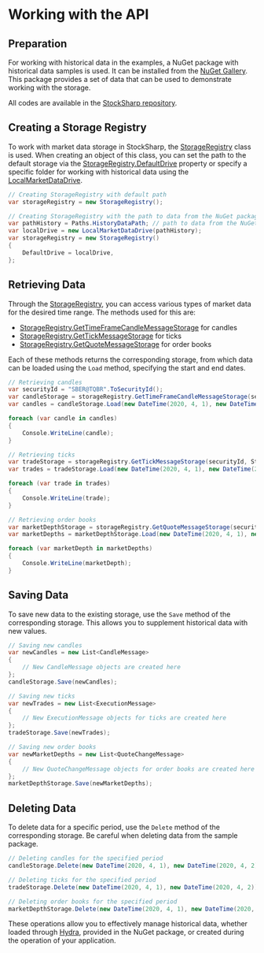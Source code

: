 # Working with the API

## Preparation

For working with historical data in the examples, a NuGet package with historical data samples is used. It can be installed from the [NuGet Gallery](https://www.nuget.org/packages/StockSharp.Samples.HistoryData). This package provides a set of data that can be used to demonstrate working with the storage.

All codes are available in the [StockSharp repository](https://github.com/StockSharp/StockSharp/tree/master/Samples/03_Storage).

## Creating a Storage Registry

To work with market data storage in StockSharp, the [StorageRegistry](xref:StockSharp.Algo.Storages.StorageRegistry) class is used. When creating an object of this class, you can set the path to the default storage via the [StorageRegistry.DefaultDrive](xref:StockSharp.Algo.Storages.StorageRegistry.DefaultDrive) property or specify a specific folder for working with historical data using the [LocalMarketDataDrive](xref:StockSharp.Algo.Storages.LocalMarketDataDrive).

```cs
// Creating StorageRegistry with default path
var storageRegistry = new StorageRegistry();
```

```cs
// Creating StorageRegistry with the path to data from the NuGet package
var pathHistory = Paths.HistoryDataPath; // path to data from the NuGet package
var localDrive = new LocalMarketDataDrive(pathHistory);
var storageRegistry = new StorageRegistry()
{
	DefaultDrive = localDrive,
};
```

## Retrieving Data

Through the [StorageRegistry](xref:StockSharp.Algo.Storages.StorageRegistry), you can access various types of market data for the desired time range. The methods used for this are:

- [StorageRegistry.GetTimeFrameCandleMessageStorage](xref:StockSharp.Algo.Storages.StorageHelper.GetTimeFrameCandleMessageStorage(StockSharp.Algo.Storages.IMessageStorageRegistry,StockSharp.Messages.SecurityId,System.TimeSpan,StockSharp.Algo.Storages.IMarketDataDrive,StockSharp.Algo.Storages.StorageFormats)) for candles
- [StorageRegistry.GetTickMessageStorage](xref:StockSharp.Algo.Storages.StorageRegistry.GetTickMessageStorage(StockSharp.Messages.SecurityId,StockSharp.Algo.Storages.IMarketDataDrive,StockSharp.Algo.Storages.StorageFormats)) for ticks
- [StorageRegistry.GetQuoteMessageStorage](xref:StockSharp.Algo.Storages.StorageRegistry.GetQuoteMessageStorage(StockSharp.Messages.SecurityId,StockSharp.Algo.Storages.IMarketDataDrive,StockSharp.Algo.Storages.StorageFormats,System.Boolean)) for order books

Each of these methods returns the corresponding storage, from which data can be loaded using the `Load` method, specifying the start and end dates.

```cs
// Retrieving candles
var securityId = "SBER@TQBR".ToSecurityId();
var candleStorage = storageRegistry.GetTimeFrameCandleMessageStorage(securityId, TimeSpan.FromMinutes(1), StorageFormats.Binary);
var candles = candleStorage.Load(new DateTime(2020, 4, 1), new DateTime(2020, 4, 2));

foreach (var candle in candles)
{
	Console.WriteLine(candle);
}
```

```cs
// Retrieving ticks
var tradeStorage = storageRegistry.GetTickMessageStorage(securityId, StorageFormats.Binary);
var trades = tradeStorage.Load(new DateTime(2020, 4, 1), new DateTime(2020, 4, 2));

foreach (var trade in trades)
{
	Console.WriteLine(trade);
}
```

```cs
// Retrieving order books
var marketDepthStorage = storageRegistry.GetQuoteMessageStorage(securityId, StorageFormats.Binary);
var marketDepths = marketDepthStorage.Load(new DateTime(2020, 4, 1), new DateTime(2020, 4, 2));

foreach (var marketDepth in marketDepths)
{
	Console.WriteLine(marketDepth);
}
```

## Saving Data

To save new data to the existing storage, use the `Save` method of the corresponding storage. This allows you to supplement historical data with new values.

```cs
// Saving new candles
var newCandles = new List<CandleMessage>
{
	// New CandleMessage objects are created here
};
candleStorage.Save(newCandles);
```

```cs
// Saving new ticks
var newTrades = new List<ExecutionMessage>
{
	// New ExecutionMessage objects for ticks are created here
};
tradeStorage.Save(newTrades);
```

```cs
// Saving new order books
var newMarketDepths = new List<QuoteChangeMessage>
{
	// New QuoteChangeMessage objects for order books are created here
};
marketDepthStorage.Save(newMarketDepths);
```

## Deleting Data

To delete data for a specific period, use the `Delete` method of the corresponding storage. Be careful when deleting data from the sample package.

```cs
// Deleting candles for the specified period
candleStorage.Delete(new DateTime(2020, 4, 1), new DateTime(2020, 4, 2));
```

```cs
// Deleting ticks for the specified period
tradeStorage.Delete(new DateTime(2020, 4, 1), new DateTime(2020, 4, 2));
```

```cs
// Deleting order books for the specified period
marketDepthStorage.Delete(new DateTime(2020, 4, 1), new DateTime(2020, 4, 2));
```

These operations allow you to effectively manage historical data, whether loaded through [Hydra](../../hydra.md), provided in the NuGet package, or created during the operation of your application.